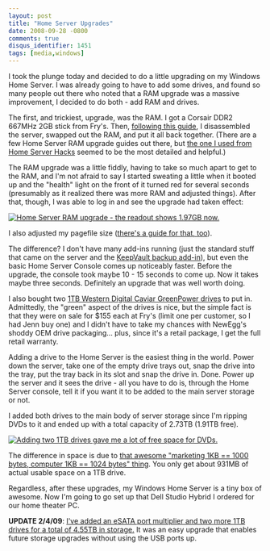 ```yaml
---
layout: post
title: "Home Server Upgrades"
date: 2008-09-28 -0800
comments: true
disqus_identifier: 1451
tags: [media,windows]
---
```

I took the plunge today and decided to do a little upgrading on my
Windows Home Server. I was already going to have to add some drives, and
found so many people out there who noted that a RAM upgrade was a
massive improvement, I decided to do both - add RAM and drives.

The first, and trickiest, upgrade, was the RAM. I got a Corsair DDR2
667MHz 2GB stick from Fry's. Then, [following this
guide](http://www.homeserverhacks.com/2007/12/upgrade-memory-in-your-hp-ex470.html),
I disassembled the server, swapped out the RAM, and put it all back
together. (There are a few Home Server RAM upgrade guides out there, but
[the one I used from Home Server
Hacks](http://www.homeserverhacks.com/2007/12/upgrade-memory-in-your-hp-ex470.html)
seemed to be the most detailed and helpful.)

The RAM upgrade was a little fiddly, having to take so much apart to get
to the RAM, and I'm not afraid to say I started sweating a little when
it booted up and the "health" light on the front of it turned red for
several seconds (presumably as it realized there was more RAM and
adjusted things). After that, though, I was able to log in and see the
upgrade had taken effect:

[![Home Server RAM upgrade - the readout shows 1.97GB
now.](http://lh4.ggpht.com/travis.illig/SN-9VPJUuVI/AAAAAAAAAk0/xxxGVU7Dg30/s400/20080928_homeserver_ram_upgrade.png.jpg)](http://picasaweb.google.com/lh/photo/sRdqAux7r8CBdlkh7KlcDg)

I also adjusted my pagefile size ([there's a guide for that,
too](http://www.homeserverhacks.com/2007/12/setting-virtual-memory-after-ram.html)).

The difference? I don't have many add-ins running (just the standard
stuff that came on the server and the [KeepVault backup
add-in](http://www.keepvault.com)), but even the basic Home Server
Console comes up noticeably faster. Before the upgrade, the console took
maybe 10 - 15 seconds to come up. Now it takes maybe three seconds.
Definitely an upgrade that was well worth doing.

I also bought two [1TB Western Digital Caviar GreenPower
drives](http://www.wdc.com/en/products/products.asp?DriveID=336) to put
in. Admittedly, the "green" aspect of the drives is nice, but the simple
fact is that they were on sale for \$155 each at Fry's (limit one per
customer, so I had Jenn buy one) and I didn't have to take my chances
with NewEgg's shoddy OEM drive packaging... plus, since it's a retail
package, I get the full retail warranty.

Adding a drive to the Home Server is the easiest thing in the world.
Power down the server, take one of the empty drive trays out, snap the
drive into the tray, put the tray back in its slot and snap the drive
in. Done. Power up the server and it sees the drive - all you have to do
is, through the Home Server console, tell it if you want it to be added
to the main server storage or not.

I added both drives to the main body of server storage since I'm ripping
DVDs to it and ended up with a total capacity of 2.73TB (1.91TB free).

[![Adding two 1TB drives gave me a lot of free space for
DVDs.](http://lh5.ggpht.com/travis.illig/SN-9UyHKYnI/AAAAAAAAAks/C_7CUGrhGDI/s400/20080928_homeserver_disk_upgrade.png.jpg)](http://picasaweb.google.com/lh/photo/-AHKj3CbIRUbJlLmH_rpqw)

The difference in space is due to [that awesome "marketing 1KB == 1000
bytes, computer 1KB == 1024 bytes"
thing](http://www.guardian.co.uk/technology/askjack/2007/oct/25/wherehasmymissingharddriv).
You only get about 931MB of actual usable space on a 1TB drive.

Regardless, after these upgrades, my Windows Home Server is a tiny box
of awesome. Now I'm going to go set up that Dell Studio Hybrid I ordered
for our home theater PC.

**UPDATE 2/4/09**: [I've added an eSATA port multiplier and two more 1TB
drives for a total of 4.55TB in
storage.](/archive/2009/02/04/increase-your-windows-home-server-capacity-with-esata.aspx)
It was an easy upgrade that enables future storage upgrades without
using the USB ports up.

